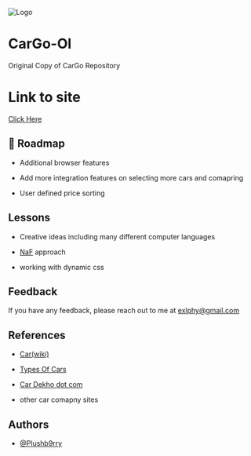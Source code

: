 
![Logo](https://cdn.discordapp.com/attachments/794818958686552145/908669882369982464/logo.png)



# CarGo-Ol
Original Copy of CarGo Repository


# Link to site 

[Click Here](https://plushb9rry.github.io/CarGo-Ol/) 


## 🚀 Roadmap

- Additional browser features

- Add more integration features on selecting more cars and comapring 

- User defined price sorting


## Lessons

- Creative ideas including many different computer languages

- [NaF](https://m1a7x2y9.github.io/NF/) approach 

- working with dynamic css
 
  
## Feedback

If you have any feedback, please reach out to me at exlphy@gmail.com


## References

- [Car(wiki)](https://www.wikiwand.com/en/Car)

- [Types Of Cars](https://www.bankbazaar.com/car-loan/types-of-cars.html)

- [Car Dekho dot com](https://www.cardekho.com/)

- other car comapny sites


## Authors

- [@Plushb9rry](https://github.com/Plushb9rry)

